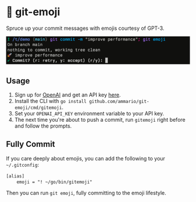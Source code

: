 # 🤪 git-emoji

Spruce up your commit messages with emojis courtesy of GPT-3.

![Screenshot](img/cli.png)

## Usage

1. Sign up for [OpenAI](https://beta.openai.com/) and get an API key [here](https://platform.openai.com/account/api-keys).
1. Install the CLI with `go install github.com/ammario/git-emoji/cmd/gitemoji`.
1. Set your `OPENAI_API_KEY` environment variable to your API key.
1. The next time you're about to push a commit, run `gitemoji` right before and follow the prompts.

## Fully Commit

If you care deeply about emojis, you can add the following to your `~/.gitconfig`:

```
[alias]
    emoji = "! ~/go/bin/gitemoji"
```

Then you can run `git emoji`, fully committing to the emoji lifestyle.